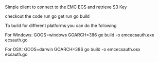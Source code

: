 Simple client to connect to the EMC ECS and retrieve S3 Key

checkout the code
run go get
run go build

To build for different platforms you can do the following

For Windows:
GOOS=windows GOARCH=386 go build -o emcecsauth.exe ecsauth.go

For OSX:
GOOS=darwin GOARCH=386 go build -o emcecsauth.osx ecsauth.go
